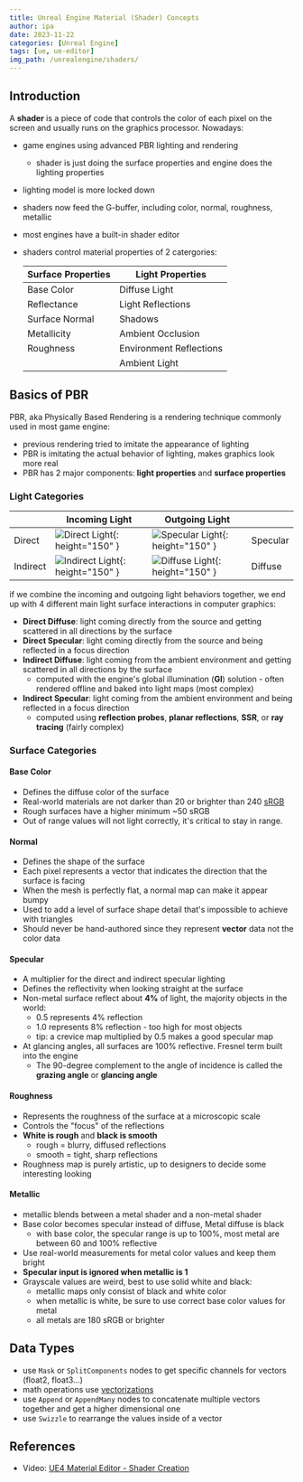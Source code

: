 ```yaml
---
title: Unreal Engine Material (Shader) Concepts 
author: ipa
date: 2023-11-22
categories: [Unreal Engine]
tags: [ue, ue-editor]
img_path: /unrealengine/shaders/
---
```


## Introduction

A **shader** is a piece of code that controls the color of each pixel on the screen and usually runs on the graphics processor. Nowadays:

- game engines using advanced PBR lighting and rendering

  - shader is just doing the surface properties and engine does the lighting properties

- lighting model is more locked down

- shaders now feed the G-buffer, including color, normal, roughness, metallic

- most engines have a built-in shader editor

- shaders control material properties of 2 catergories:

  | Surface Properties | Light Properties        |
  | ------------------ | ----------------------- |
  | Base Color         | Diffuse Light           |
  | Reflectance        | Light Reflections       |
  | Surface Normal     | Shadows                 |
  | Metallicity        | Ambient Occlusion       |
  | Roughness          | Environment Reflections |
  |                    | Ambient Light           |

## Basics of PBR

PBR, aka Physically Based Rendering is a rendering technique commonly used in most game engine:

- previous rendering tried to imitate the appearance of lighting
- PBR is imitating the actual behavior of lighting, makes graphics look more real
- PBR has 2 major components: **light properties** and **surface properties**

### Light Categories

|          | Incoming Light                                               | Outgoing Light                                               |          |
| -------- | ------------------------------------------------------------ | ------------------------------------------------------------ | -------- |
| Direct   | ![Direct Light](pbr_light_categories_1.png){: height="150" } | ![Specular Light](pbr_light_categories_3.png){: height="150" } | Specular |
| Indirect | ![Indirect Light](pbr_light_categories_2.png){: height="150" } | ![Diffuse Light](pbr_light_categories_4.png){: height="150" } | Diffuse  |

if we combine the incoming and outgoing light behaviors together, we end up with 4 different main light surface interactions in computer graphics:

- **Direct Diffuse**: light coming directly from the source and getting scattered in all directions by the surface
- **Direct Specular**: light coming directly from the source and being reflected in a focus direction
- **Indirect Diffuse**: light coming from the ambient environment and getting scattered in all directions by the surface
  - computed with the engine's global illumination (**GI**) solution - often rendered offline and baked into light maps (most complex)
- **Indirect Specular**: light coming from the ambient environment and being reflected in a focus direction
  - computed using **reflection probes**, **planar reflections**, **SSR**, or **ray tracing** (fairly complex)

### Surface Categories

#### Base Color

- Defines the diffuse color of the surface
- Real-world materials are not darker than 20 or brighter than 240 [sRGB](https://en.wikipedia.org/wiki/SRGB)
- Rough surfaces have a higher minimum ~50 sRGB
- Out of range values will not light correctly, it's critical to stay in range.

#### Normal

- Defines the shape of the surface
- Each pixel represents a vector that indicates the direction that the surface is facing
- When the mesh is perfectly flat, a normal map can make it appear bumpy
- Used to add a level of surface shape detail that's impossible to achieve with triangles
- Should never be hand-authored since they represent **vector** data not the color data

#### Specular

- A multiplier for the direct and indirect specular lighting
- Defines the reflectivity when looking straight at the surface
- Non-metal surface reflect about **4%** of light, the majority objects in the world:
  - 0.5 represents 4% reflection
  - 1.0 represents 8% reflection - too high for most objects
  - tip: a crevice map multiplied by 0.5 makes a good specular map
- At glancing angles, all surfaces are 100% reflective. Fresnel term built into the engine
  - The 90-degree complement to the angle of incidence is called the **grazing angle** or **glancing angle**


#### Roughness

- Represents the roughness of the surface at a microscopic scale
- Controls the "focus" of the reflections
- **White is rough** and **black is smooth**
  - rough = blurry, diffused reflections
  - smooth = tight, sharp reflections
- Roughness map is purely artistic, up to designers to decide some interesting looking

#### Metallic

- metallic blends between a metal shader and a non-metal shader
- Base color becomes specular instead of diffuse, Metal diffuse is black
  - with base color, the specular range is up to 100%, most metal are between 60 and 100% reflective
- Use real-world measurements for metal color values and keep them bright
- **Specular input is ignored when metallic is 1**
- Grayscale values are weird, best to use solid white and black:
  - metallic maps only consist of black and white color
  - when metallic is white, be sure to use correct base color values for metal
  - all metals are 180 sRGB or brighter

## Data Types

- use `Mask` or `SplitComponents` nodes to get specific channels for vectors (float2, float3...)
- math operations use [vectorizations](https://www.pythonlikeyoumeanit.com/Module3_IntroducingNumpy/VectorizedOperations.html)
- use `Append` or `AppendMany` nodes to concatenate multiple vectors together and get a higher dimensional one
- use `Swizzle` to rearrange the values inside of a vector

## References

- Video: [UE4 Material Editor - Shader Creation](https://www.youtube.com/playlist?list=PL78XDi0TS4lFlOVKsNC6LR4sCQhetKJqs)

